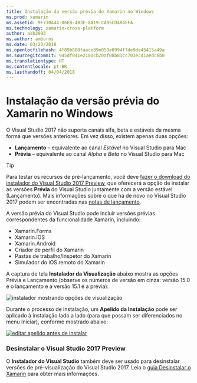 ```yaml
---
title: Instalação da versão prévia do Xamarin no Windows
ms.prod: xamarin
ms.assetid: 9F730444-06E8-4B3F-8A19-CA95CD484FFA
ms.technology: xamarin-cross-platform
author: asb3993
ms.author: amburns
ms.date: 03/20/2018
ms.openlocfilehash: 4f89b888faace39e050e0994f7de9de45415a49a
ms.sourcegitcommit: 945df041e2180cb20af08b83cc703ecd1aedc6b0
ms.translationtype: HT
ms.contentlocale: pt-BR
ms.lasthandoff: 04/04/2018
---
```

# <a name="installing-xamarin-preview-on-windows"></a>Instalação da versão prévia do Xamarin no Windows

O Visual Studio 2017 não suporta canais alfa, beta e estáveis ​​da mesma forma que versões anteriores. Em vez disso, existem apenas duas opções:

- **Lançamento** – equivalente ao canal _Estável_ no Visual Studio para Mac
- **Prévia** – equivalente ao canal _Alpha_ e _Beta_ no Visual Studio para Mac

> [!TIP] 
> Para testar os recursos de pré-lançamento, você deve [fazer o download do instalador do Visual Studio 2017 Preview](https://www.visualstudio.com/vs/preview/), que oferecerá a opção de instalar as versões **Prévia** do Visual Studio juntamente com a versão estável (Lançamento). Mais informações sobre o que há de novo no Visual Studio 2017 podem ser encontradas nas [notas de lançamento](/visualstudio/releasenotes/vs2017-preview-relnotes).

A versão prévia do Visual Studio pode incluir versões prévias correspondentes da funcionalidade Xamarin, incluindo:

- Xamarin.Forms
- Xamarin.iOS
- Xamarin.Android
- Criador de perfil do Xamarin
- Pastas de trabalho/Inspetor do Xamarin
- Simulador do iOS remoto do Xamarin

A captura de tela **Instalador da Visualização** abaixo mostra as opções Prévia e Lançamento (observe os números de versão em cinza: versão 15.0 é o lançamento e a versão 15.1 é a prévia):

![instalador mostrando opções de visualização](windows-images/vs2017-installer.jpg)

Durante o processo de instalação, um **Apelido da Instalação** pode ser aplicado à instalação lado a lado (para que possam ser diferenciados no menu Iniciar), conforme mostrado abaixo:

[![editar apelido antes de instalar](windows-images/vs2017-nickname-sml.png "editar apelido antes de instalar")](windows-images/vs2017-nickname.png#lightbox)

### <a name="uninstalling-visual-studio-2017-preview"></a>Desinstalar o Visual Studio 2017 Preview

O **Instalador do Visual Studio** também deve ser usado para desinstalar versões de pré-visualização do Visual Studio 2017. Leia o [guia Desinstalar o Xamarin](uninstalling-xamarin.md#uninstallvs2017) para obter mais informações.
